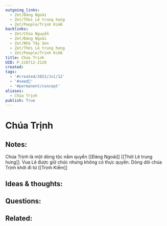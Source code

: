 ```yaml
---
outgoing_links:
  - Zet/Đàng Ngoài
  - Zet/Thời Lê trung hưng
  - Zet/People/Trịnh Kiểm
backlinks:
  - Zet/Chúa Nguyễn
  - Zet/Đàng Ngoài
  - Zet/Nhà Tây Sơn
  - Zet/Thời Lê trung hưng
  - Zet/People/Trịnh Kiểm
title: Chúa Trịnh
UID: P-210712-2120
created: 
tags:
  - '#created/2021/Jul/12'
  - '#seed🥜'
  - '#permanent/concept'
aliases:
  - Chúa Trịnh
publish: True
---
```

# Chúa Trịnh

## Notes:
Chúa Trịnh là một dòng tộc nắm quyền [[Đàng Ngoài]] [[Thời Lê trung hưng]]. Vua Lê được giữ chức nhưng không có thực quyền.
Dòng dõi chúa Trịnh khởi đi từ [[Trịnh Kiểm]]

## Ideas & thoughts:

## Questions:

## Related:



